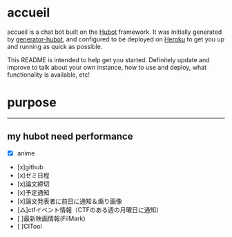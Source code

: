 # accueil

accueil is a chat bot built on the [Hubot][hubot] framework. It was
initially generated by [generator-hubot][generator-hubot], and configured to be
deployed on [Heroku][heroku] to get you up and running as quick as possible.

This README is intended to help get you started. Definitely update and improve
to talk about your own instance, how to use and deploy, what functionality is
available, etc!

[heroku]: http://www.heroku.com
[hubot]: http://hubot.github.com
[generator-hubot]: https://github.com/github/generator-hubot

# purpose
---------------------------------------------------------------
my hubot need performance
---------------------------------------------------------------

- [x] anime
- [x]github
- [x]ゼミ日程
- [x]論文締切
- [x]予定通知
- [x]論文発表者に前日に通知＆煽り画像
- [△]ctfイベント情報（CTFのある週の月曜日に通知）
- [ ]最新映画情報(FilMark)
- [ ]CITool
